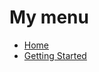 # My menu
* [Home][home]
* [Getting Started][techdocs]

[home]: https://github.com/Black-Horizon-Studios/Emerald-AI/wiki
[techdocs]: https://github.com/Black-Horizon-Studios/Emerald-AI/wiki/Getting-Started